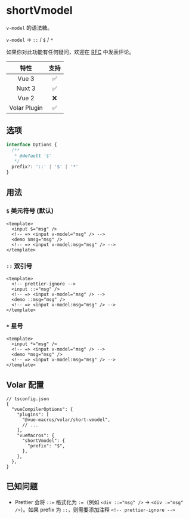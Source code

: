 # shortVmodel

<StabilityLevel level="stable" />

`v-model` 的语法糖。

`v-model` -> `::` / `$` / `*`

如果你对此功能有任何疑问，欢迎在 [RFC](https://github.com/vuejs/rfcs/discussions/395) 中发表评论。

|     特性     |        支持        |
| :----------: | :----------------: |
|    Vue 3     | :white_check_mark: |
|    Nuxt 3    | :white_check_mark: |
|    Vue 2     |        :x:         |
| Volar Plugin | :white_check_mark: |

## 选项

```ts
interface Options {
  /**
   * @default '$'
   */
  prefix?: '::' | '$' | '*'
}
```

## 用法

### `$` 美元符号 (默认)

```vue
<template>
  <input $="msg" />
  <!-- => <input v-model="msg" /> -->
  <demo $msg="msg" />
  <!-- => <input v-model:msg="msg" /> -->
</template>
```

### `::` 双引号

```vue
<template>
  <!-- prettier-ignore -->
  <input ::="msg" />
  <!-- => <input v-model="msg" /> -->
  <demo ::msg="msg" />
  <!-- => <input v-model:msg="msg" /> -->
</template>
```

### `*` 星号

```vue
<template>
  <input *="msg" />
  <!-- => <input v-model="msg" /> -->
  <demo *msg="msg" />
  <!-- => <input v-model:msg="msg" /> -->
</template>
```

## Volar 配置

```jsonc {5,9-11}
// tsconfig.json
{
  "vueCompilerOptions": {
    "plugins": [
      "@vue-macros/volar/short-vmodel",
      // ...
    ],
    "vueMacros": {
      "shortVmodel": {
        "prefix": "$",
      },
    },
  },
}
```

## 已知问题

- Prettier 会将 `::=` 格式化为 `:=`（例如 `<div ::="msg" />` -> `<div :="msg" />`）。如果 prefix 为 `::`，则需要添加注释 `<!-- prettier-ignore -->`
